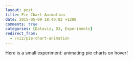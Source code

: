 ```yaml
---
layout: post
title: Pie Chart Animation
date: 2015-05-09 18:40:02 +1200
comments: true
categories: [Dataviz, D3, Experiments]
redirect_from:
  - /viz/pie-chart-animation
---
```


Here is a small experiment: animating pie charts on hover!

<!-- more -->

<div id="chart1"></div>
<div id="chart2"></div>
<div id="chart3"></div>
<div id="chart4"></div>
<div id="chart5"></div>
<div id="chart6"></div>

<script src="/assets/data/d3.min.js"></script>

<script src="/assets/data/pie-chart-animation/data.js"></script>

<script src="/assets/data/pie-chart-animation/script.js"></script>
